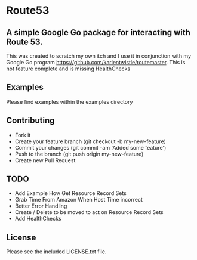 # Route53 #

## A simple Google Go package for interacting with Route 53. ##

This was created to scratch my own itch and I use it in conjunction with my Google Go program https://github.com/karlentwistle/routemaster. This is not feature complete and is missing HealthChecks

## Examples ##

Please find examples within the examples directory

## Contributing ##

-   Fork it
-   Create your feature branch (git checkout -b my-new-feature)
-   Commit your changes (git commit -am 'Added some feature')
-   Push to the branch (git push origin my-new-feature)
-   Create new Pull Request

## TODO ##

-   Add Example How Get Resource Record Sets
-   Grab Time From Amazon When Host Time incorrect
-   Better Error Handling
-   Create / Delete to be moved to act on Resource Record Sets
-   Add HealthChecks


## License ##

Please see the included LICENSE.txt file.
